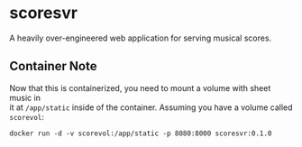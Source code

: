 scoresvr
========

A heavily over-engineered web application for serving musical scores.

Container Note
--------------

Now that this is containerized, you need to mount a volume with sheet music in  
it at `/app/static` inside of the container.  Assuming you have a volume called  
`scorevol`:  

```
docker run -d -v scorevol:/app/static -p 8080:8000 scoresvr:0.1.0
```

